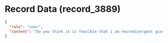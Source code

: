 # Record Data (record_3889)

```json
{
  "role": "user",
  "content": "Do you think it is feasible that i am neurodivergent given what you know about me? I am not looking for a yes or no in particular. I need your honest perspetive. \n"
}
```
